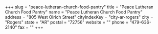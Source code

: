 +++
slug = "peace-lutheran-church-food-pantry"
title = "Peace Lutheran Church Food Pantry"
name = "Peace Lutheran Church Food Pantry"
address = "805 West Olrich Street"
cityIndexKey = "city-ar-rogers"
city = "Rogers"
state = "AR"
postal = "72756"
website = ""
phone = "479-636-2140"
fax = ""
+++
